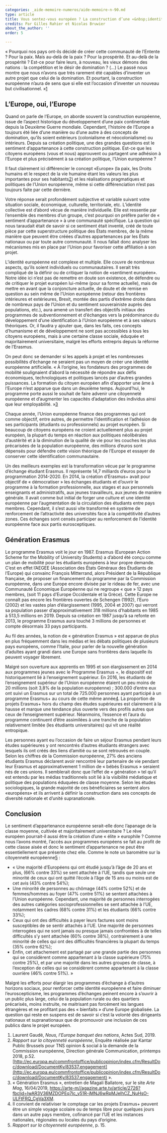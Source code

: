 ```yaml
---
categories: _aide-memoire-numeros/aide-memoire-n-90.md
type: article
title: Vous sentez-vous européen ? La construction d’une «&nbsp;identité&nbsp;» européenne
credits: Par Gilles Rahier et Nicolas Bruwier
about_the_author: ''
order: 5

---
```

«&nbsp;Pourquoi nos pays ont-ils décidé de créer cette communauté de l’Entente ? Pour la paix. Mais au-delà de la paix ? Pour la prospérité. Et au-delà de la prospérité ? Est-ce pour faire leurs, à nouveau, les vieux démons des nations : la compétition et le désir de domination ? (...) Le passé nous montre que nous n’avons que très rarement été capables d’inventer un autre projet que celui de la domination. Et pourtant, la construction européenne n’aura de sens que si elle est l’occasion d’inventer un nouveau but civilisationnel. »[1](#footnote-1)

## L’Europe, oui, l’Europe

Quand on parle de l’Europe, on aborde souvent la construction européenne, issue de l’aspect historique du développement d’une paix continentale depuis la Deuxième Guerre mondiale. Cependant, l’histoire de l’Europe a toujours été liée d’une manière ou d’une autre à des concepts de domination, qu’ils soient extérieurs (colonialisme et néocolonialisme) ou intérieurs. Depuis sa création politique, une des grandes questions est le sentiment d’appartenance à cette construction politique. Est-ce que les citoyens européens (vous et nous) approuvent ou partagent une adhésion à l’Europe et plus précisément à sa création politique, l’Union européenne ? 

Il faut clairement ici différencier le concept «Europe» (la paix, les Droits humains et le respect de la vie humaine étant les valeurs les plus importantes pour ses habitants[2](#footnote-2)) et les réalisations pragmatiques et politiques de l’Union européenne, même si cette différenciation n’est pas toujours faite par cette dernière.

Votre réponse serait profondément subjective et variable suivant votre situation sociale, économique, culturelle, territoriale, etc. L’identité collective est d’abord vécue de manière individuelle. Elle est ressentie par l’ensemble des membres d’un groupe, c’est pourquoi on préfère parler de « sentiment d’appartenance&nbsp;» à une communauté spécifique. La question qui nous taraudait était de savoir si ce sentiment était inventé, créé de toute pièce par cette superstructure politique des États membres, de la même manière que peuvent être créées d’autres appartenances par les États nationaux ou par toute autre communauté. Il nous fallait donc analyser les mécanismes mis en place par l’Union pour favoriser cette affiliation à son projet.

L’identité européenne est complexe et multiple. Elle couvre de nombreux aspects, qu’ils soient individuels ou communautaires. Il serait très compliqué de la définir ou de critiquer la notion de «sentiment européen». Notre idée ici n’est pas de remettre en doute son existence, de défendre ou de critiquer le projet européen lui-même (pour sa forme actuelle), mais de mettre en avant que la conjoncture actuelle, de doute et de remise en question au sein même de l’Union européenne (retour des frontières intérieures et extérieures, Brexit, montée des partis d’extrême droite dans de nombreux pays de l’Union et du sentiment souverainiste auprès des populations, etc.), aura amené un transfert des objectifs initiaux des programmes de subventionnement et d’échanges vers la prédominance du développement d’une identification à l’Union européenne et à ses valeurs théoriques. Or, il faudra y ajouter que, dans les faits, ces concepts d’humanisme et de développement ne sont pas accessibles à tous les citoyens européens, mais à une certaine classe sociale, éduquée et majoritairement universitaire, malgré les efforts entrepris depuis la réforme de l’Erasmus.

On peut donc se demander si les appels à projet et les nombreuses possibilités d’échange ne seraient pas un moyen de créer une identité européenne artificielle. «&nbsp;À l’origine, les fondateurs des programmes de mobilité soulignaient d’abord la nécessité de répondre aux défis économiques, technologiques et politiques lancés par d’autres grandes puissances. La formation du citoyen européen afin d’apporter une âme à l’Europe n’est apparue que dans un deuxième temps. Aujourd’hui, le programme porte aussi le souhait de faire advenir une citoyenneté européenne et d’augmenter les capacités d’adaptation des individus ainsi que leur employabilité.&nbsp;»[3](#footnote-3)

Chaque année, l’Union européenne finance des programmes qui ont comme objectif, entre autres, de permettre l’identification et l’adhésion de ses participants (étudiants ou professionnels) au projet européen. Si beaucoup de citoyens européens ne croient actuellement plus au projet européen, la plupart du temps en réaction aux politiques néolibérales d’austérité et à la diminution de la qualité de vie pour les couches les plus précarisées de la population européenne, des millions d’euros sont dépensés pour défendre cette vision théorique de l’Europe et essayer de conserver cette identification communautaire.

Un des meilleurs exemples est la transformation vécue par le programme d’échange étudiant Erasmus. Il représente 14,7 milliards d’euros pour la programmation 2014-2020. En 2014, la création d’Erasmus+ avait pour objectif de «&nbsp;démocratiser&nbsp;» les échanges étudiants et d’ouvrir le programme à la formation professionnelle, aux stages et aux personnels enseignants et administratifs, aux jeunes travailleurs, aux jeunes de manière générale. Il avait comme but initial de forger une culture et une identité européenne par l’augmentation de la circulation des étudiants entre pays membres. Cependant, il s’est aussi vite transformé en système de renforcement de l’attractivité des universités face à la compétitivité d’autres zones. Ces échanges sont censés participer au renforcement de l’identité européenne face aux partis eurosceptiques.

## Génération Erasmus

Le programme Erasmus voit le jour en 1987. Erasmus (European Action Scheme for the Mobility of University Students) a d’abord été conçu comme un plan de mobilité pour les étudiants européens à leur propre demande. C’est en effet l’AEGEE (Association des États Généraux des Étudiants de l’Europe) qui convainc François Mitterrand, alors Président de la République française, de proposer un financement du programme par la Commission européenne, dans une Europe encore divisée par le rideau de fer, avec une Communauté Économique Européenne qui ne regroupe «&nbsp;que&nbsp;» 12 pays membres, (soit 11 pays d’Europe Occidentale et la Grèce). Cette Europe ne connaît pas encore les frontières ouvertes de Schengen (1992), l’Euro (2002) et les vastes plan d’élargissement (1995, 2004 et 2007) qui verront sa population passer d’approximativement 318 millions d’habitants en 1985 à 513,5 millions en 2019. Depuis sa création en 1987 jusqu’à sa refonte en 2013, le programme Erasmus  aura touché 3 millions de personnes et compte désormais 33 pays participants. 

Au fil des années, la notion de «&nbsp;génération Erasmus&nbsp;» est apparue de plus en plus fréquemment dans les médias et les débats politiques de plusieurs pays européens, comme l’Italie, pour parler de la nouvelle génération d’adultes ayant grandi dans une Europe sans frontières dans laquelle ils peuvent voyager librement.

Malgré son ouverture aux apprentis en 1995 et son élargissement en 2014 aux programmes jeunes avec le Programme Erasmus +, le dispositif est historiquement lié à l’enseignement supérieur. En 2016, les étudiants de l’enseignement supérieur de l’Union européenne étaient un peu moins de 20 millions (soit 3,8% de la population européenne) ; 300.000 d’entre eux ont suivi un Erasmus sur un total de 725.000 personnes ayant participé à un programme Erasmus+ au cours de cette même année[4](#footnote-4). La proportion de projets Erasmus+ hors du champ des études supérieures est clairement à la hausse et marque une tendance plus ouverte vers des profils autres que ceux de l’enseignement supérieur. Néanmoins, l’essence et l’aura du programme continuent d’être assimilées à une tranche de la population relativement limitée (les étudiants universitaires) qui vit une réalité entropique.

Les personnes ayant eu l’occasion de faire un séjour Erasmus pendant leurs études supérieures y ont rencontrés d’autres étudiants étrangers avec lesquels ils ont créés des liens d’amitié ou se sont retrouvés en couple. Selon les chiffres de la Commission européenne, 27% des anciens étudiants Erasmus déclarent avoir rencontré leur partenaire de vie pendant leur Erasmus et approximativement 1 million de «&nbsp;bébés Erasmus&nbsp;» seraient nés de ces unions. Il semblerait donc que l’effet de «&nbsp;génération&nbsp;» tel qu’il est entendu par les médias traditionnels soit lié à la visibilité médiatique et politique des populations éduquées de classe moyenne. Selon les études sociologiques, la grande majorité de ces bénéficiaires se sentent alors «européens» et ils arrivent à définir la construction dans ses concepts de diversité nationale et d’unité supranationale.

## Conclusion

Le sentiment d’appartenance européenne serait-elle donc l’apanage de la classe moyenne, cultivée et majoritairement universitaire ? Le rêve européen pourrait-il aussi être la création d’une «&nbsp;élite&nbsp;» europhile ? Comme nous l’avons montré, l’accès aux programmes européens se fait au profit de cette classe aisée et donc le sentiment d’appartenance ne peut être essentiellement que présente chez elle. Comme le note un baromètre sur la citoyenneté européenne[5](#footnote-5) : 

* «&nbsp;Une majorité d’Européens qui ont étudié jusqu’à l’âge de 20 ans et plus, (66% contre 33%) se sent attachée à l’UE, tandis que seule une minorité de ceux qui ont quitté l’école à l’âge de 15 ans ou moins est de cet avis (43% contre 54%)­;  
* Une minorité de personnes au chômage (44% contre 52%) et de femmes/hommes au foyer (47% contre 51%) se sentent attachées à l’Union européenne. Cependant, une majorité de personnes interrogées des autres catégories socioprofessionnelles se sent attachée à l’UE, notamment les cadres (68% contre 31%) et les étudiants (66% contre 33%);
* Ceux qui ont des difficultés à payer leurs factures sont moins susceptibles de se sentir attachés à l’UE. Une majorité de personnes interrogées qui ne sont jamais ou presque jamais confrontées à de telles difficultés s’y sent attachée (60% contre 38%), contrairement à une minorité de celles qui ont des difficultés financières la plupart du temps (35% contre 62%)­;  
* Enfin, cet attachement est partagé par une grande partie des personnes qui se considèrent comme appartenant à la classe supérieure (75% contre 25%), et par une majorité dans les autres groupes de classe, à l’exception de celles qui se considèrent comme appartenant à la classe ouvrière (46% contre 51%)­.&nbsp;»

Malgré les efforts pour élargir les programmes d’échange à d’autres horizons sociaux, pour renforcer cette identité européenne et faire diminuer l’euroscepticisme, les programmes d’échanges peinent encore à s’ouvrir à un public plus large, celui de la population rurale ou des quartiers précarisés, moins instruite, ne maitrisant pas forcément les langues étrangères et ne profitant pas des «&nbsp;bienfaits&nbsp;» d’une Europe globalisée. La question qui reste en suspens est de savoir si c’est la volonté des dirigeants nationaux et supranationaux que de promouvoir une inclusion de ces publics dans le projet européen.

1. Laurent Gaudé, _Nous, l’Europe banquet des nations_, Actes Sud, 2019.
2. _Rapport sur la citoyenneté européenne_, Enquête réalisée par Kantar Public Brussels pour TNS opinion & social à la demande de la Commission européenne, Direction générale Communication, printemps 2018, p.52. [http://ec.europa.eu/commfrontoffice/publicopinion/index.cfm/ResultDoc/download/DocumentKy/83537.engagement](http://ec.europa.eu/commfrontoffice/publicopinion/index.cfm/ResultDoc/download/DocumentKy/83537.engagement) ».
3. « Génération Erasmus », entretien de Magali Ballatore, sur le site _Arte Mag_, 16/04/2019, [https://arte-m//agazine.arte.tv/article/2726?fbclid=IwAR3V36MZDOPEq7Ic_y51R-jMNJ6wRpMJeIhCZ_NuHsO-ULFtFRQ_CgVa3XM](https://arte-m//agazine.arte.tv/article/2726?fbclid=IwAR3V36MZDOPEq7Ic_y51R-jMNJ6wRpMJeIhCZ_NuHsO-ULFtFRQ_CgVa3XM).
4. Il convient de relativiser le comptage car les projets Erasmus+ peuvent être un simple voyage scolaire ou de temps libre pour quelques jours dans un autre pays membre, cofinancé par l’UE et les instances nationales, régionales ou locales du pays d’origine.
5. _Rapport sur la citoyenneté européenne_, p. 15.
